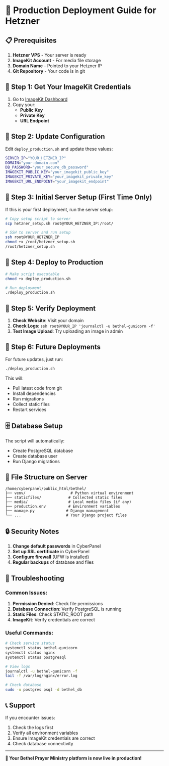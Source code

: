 # 🚀 Production Deployment Guide for Hetzner

## 📋 Prerequisites

1. **Hetzner VPS** - Your server is ready
2. **ImageKit Account** - For media file storage
3. **Domain Name** - Pointed to your Hetzner IP
4. **Git Repository** - Your code is in git

## 🔧 Step 1: Get Your ImageKit Credentials

1. Go to [ImageKit Dashboard](https://imagekit.io/dashboard)
2. Copy your:
   - **Public Key**
   - **Private Key** 
   - **URL Endpoint**

## 🔧 Step 2: Update Configuration

Edit `deploy_production.sh` and update these values:

```bash
SERVER_IP="YOUR_HETZNER_IP"
DOMAIN="your-domain.com"
DB_PASSWORD="your_secure_db_password"
IMAGEKIT_PUBLIC_KEY="your_imagekit_public_key"
IMAGEKIT_PRIVATE_KEY="your_imagekit_private_key"
IMAGEKIT_URL_ENDPOINT="your_imagekit_endpoint"
```

## 🔧 Step 3: Initial Server Setup (First Time Only)

If this is your first deployment, run the server setup:

```bash
# Copy setup script to server
scp hetzner_setup.sh root@YOUR_HETZNER_IP:/root/

# SSH to server and run setup
ssh root@YOUR_HETZNER_IP
chmod +x /root/hetzner_setup.sh
/root/hetzner_setup.sh
```

## 🔧 Step 4: Deploy to Production

```bash
# Make script executable
chmod +x deploy_production.sh

# Run deployment
./deploy_production.sh
```

## 🔧 Step 5: Verify Deployment

1. **Check Website**: Visit your domain
2. **Check Logs**: `ssh root@YOUR_IP 'journalctl -u bethel-gunicorn -f'`
3. **Test Image Upload**: Try uploading an image in admin

## 🔧 Step 6: Future Deployments

For future updates, just run:

```bash
./deploy_production.sh
```

This will:
- Pull latest code from git
- Install dependencies
- Run migrations
- Collect static files
- Restart services

## 🗄️ Database Setup

The script will automatically:
- Create PostgreSQL database
- Create database user
- Run Django migrations

## 📁 File Structure on Server

```
/home/cyberpanel/public_html/bethel/
├── venv/                    # Python virtual environment
├── staticfiles/            # Collected static files
├── media/                  # Local media files (if any)
├── production.env          # Environment variables
├── manage.py              # Django management
└── ...                    # Your Django project files
```

## 🔒 Security Notes

1. **Change default passwords** in CyberPanel
2. **Set up SSL certificate** in CyberPanel
3. **Configure firewall** (UFW is installed)
4. **Regular backups** of database and files

## 🐛 Troubleshooting

### Common Issues:

1. **Permission Denied**: Check file permissions
2. **Database Connection**: Verify PostgreSQL is running
3. **Static Files**: Check STATIC_ROOT path
4. **ImageKit**: Verify credentials are correct

### Useful Commands:

```bash
# Check service status
systemctl status bethel-gunicorn
systemctl status nginx
systemctl status postgresql

# View logs
journalctl -u bethel-gunicorn -f
tail -f /var/log/nginx/error.log

# Check database
sudo -u postgres psql -d bethel_db
```

## 📞 Support

If you encounter issues:
1. Check the logs first
2. Verify all environment variables
3. Ensure ImageKit credentials are correct
4. Check database connectivity

---

**🎉 Your Bethel Prayer Ministry platform is now live in production!** 